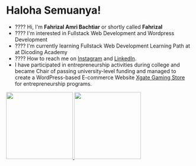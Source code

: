 # Haloha Semuanya! 

- ???? Hi, I'm **Fahrizal Amri Bachtiar** or shortly called **Fahrizal**
- ???? I'm interested in Fullstack Web Development and Wordpress Development
- ???? I'm currently learning Fullstack Web Development Learning Path at at Dicoding Academy
- ???? How to reach me on 
<a href="https://www.instagram.com/iiizal/" target="_blank">Instagram</a> and 
<a href="https://www.linkedin.com/in/fahrizal-amri-bachtiar-955647242/" target="_blank">LinkedIn</a>. 
- I have participated in entrepreneurship activities during college and became Chair of passing university-level funding and managed to create a WordPress-based E-commerce Website [Xgate Gaming Store](https://xgategaming.com/) for entrepreneurship programs.

<p align="left">
<a href="https://github.com/iiizal15">
  <img height="180em" src="https://github-readme-stats-eight-theta.vercel.app/api?username=iiizal15&show_icons=true&theme=algolia&include_all_commits=true&count_private=true"/>
  <img height="180em" src="https://github-readme-stats-eight-theta.vercel.app/api/top-langs/?username=iiizal15&layout=compact&langs_count=8&theme=algolia"/>
</a>
</p>
